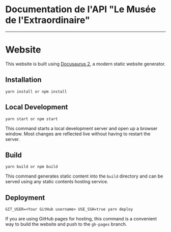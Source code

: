 # Documentation de l'API "Le Musée de l'Extraordinaire"

-------

# Website

This website is built using [Docusaurus 2](https://v2.docusaurus.io/), a modern static website generator.

## Installation

```console
yarn install or npm install
```

## Local Development

```console
yarn start or npm start
```

This command starts a local development server and open up a browser window. Most changes are reflected live without having to restart the server.

## Build

```console
yarn build or npm build
```

This command generates static content into the `build` directory and can be served using any static contents hosting service.

## Deployment

```console
GIT_USER=<Your GitHub username> USE_SSH=true yarn deploy
```

If you are using GitHub pages for hosting, this command is a convenient way to build the website and push to the `gh-pages` branch.
